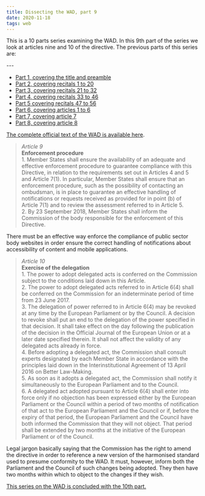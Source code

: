 ```yaml
---
title: Dissecting the WAD, part 9
date: 2020-11-18
tags: web
---
```


<p>This is a 10 parts series examining the WAD. In this 9th part of the series we look at articles nine and 10 of the directive. The previous parts of this series are:</p>
---

<ul>
    <li><a href="/posts/dissecting-the-wad-part-1/">Part 1, covering the title and preamble</a></li>
    <li><a href="/posts/dissecting-the-wad-part-2/">Part 2, covering recitals 1 to 20</a></li>
    <li><a href="/posts/dissecting-the-wad-part-3/">Part 3, covering recitals 21 to 32</a></li>
    <li><a href="/posts/dissecting-the-wad-part-4/">Part 4, covering recitals 33 to 46</a></li>
    <li><a href="/posts/dissecting-the-wad-part-5/">Part 5 covering recitals 47 to 56</a></li>
    <li><a href="/posts/dissecting-the-wad-part-6/">Part 6, covering articles 1 to 6</a></li>
    <li><a href="/posts/dissecting-the-wad-part-7/">Part 7, covering article 7</a></li>
    <li><a href="/posts/dissecting-the-wad-part-8/">Part 8, covering article 8</a></li>
</ul>

<p><a href="https://eur-lex.europa.eu/eli/dir/2016/2102/oj">The complete official text of the WAD is available here</a>.</p>


<blockquote><p><em>Article 9</em><br><strong>Enforcement procedure</strong><br>1. Member States shall ensure the availability of an adequate and effective enforcement procedure to guarantee compliance with this Directive, in relation to the requirements set out in Articles 4 and 5 and Article 7(1). In particular, Member States shall ensure that an enforcement procedure, such as the possibility of contacting an ombudsman, is in place to guarantee an effective handling of notifications or requests received as provided for in point (b) of Article 7(1) and to review the assessment referred to in Article 5.<br>2. By 23 September 2018, Member States shall inform the Commission of the body responsible for the enforcement of this Directive.</p></blockquote>



<p>There must be an effective way enforce the compliance of public sector body websites in order ensure the correct handling of notifications about accessibility of content and mobile applications.</p>



<blockquote><p><em>Article 10</em><br><strong>Exercise of the delegation</strong><br>1. The power to adopt delegated acts is conferred on the Commission subject to the conditions laid down in this Article.<br>2. The power to adopt delegated acts referred to in Article 6(4) shall be conferred on the Commission for an indeterminate period of time from 23 June 2017.<br>3. The delegation of power referred to in Article 6(4) may be revoked at any time by the European Parliament or by the Council. A decision to revoke shall put an end to the delegation of the power specified in that decision. It shall take effect on the day following the publication of the decision in the Official Journal of the European Union or at a later date specified therein. It shall not affect the validity of any delegated acts already in force.<br>4. Before adopting a delegated act, the Commission shall consult experts designated by each Member State in accordance with the principles laid down in the Interinstitutional Agreement of 13 April 2016 on Better Law-Making.<br>5. As soon as it adopts a delegated act, the Commission shall notify it simultaneously to the European Parliament and to the Council.<br>6. A delegated act adopted pursuant to Article 6(4) shall enter into force only if no objection has been expressed either by the European Parliament or the Council within a period of two months of notification of that act to the European Parliament and the Council or if, before the expiry of that period, the European Parliament and the Council have both informed the Commission that they will not object. That period shall be extended by two months at the initiative of the European Parliament or of the Council.</p></blockquote>



<p>Legal jargon basically saying that the Commission has the right to amend the directive in order to reference a new version of the harmonised standard used to presume conformity to the WAD.  It must, however, inform both the Parliament and the Council of such changes being adopted. They then have two months within which to object to the changes if they wish.</p>



<p><a href="/posts/dissecting-the-wad-part-10/">This series on the WAD is concluded with the 10th part.</a></p>